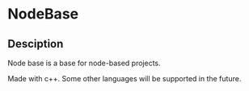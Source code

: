 # NodeBase
## Desciption
Node base is a base for node-based projects.

Made with c++. Some other languages will be supported in the future.
